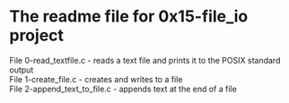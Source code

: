# The readme file for 0x15-file_io project

File 0-read_textfile.c - reads a text file and prints it to the POSIX standard output  
File 1-create_file.c - creates and writes to a file  
File 2-append_text_to_file.c - appends text at the end of a file
